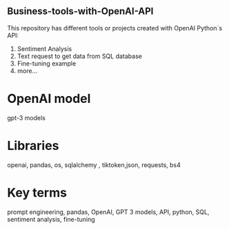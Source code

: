 ## Business-tools-with-OpenAI-API

This repository has different tools or projects created with OpenAI Python´s API:

1. Sentiment Analysis
2. Text request to get data from SQL database
4. Fine-tuning example
5. more...

# OpenAI model
gpt-3 models

# Libraries
openai, pandas, os, sqlalchemy , tiktoken,json, requests, bs4

# Key terms
prompt engineering, pandas, OpenAI, GPT 3 models, API, python, SQL, sentiment analysis, fine-tuning
